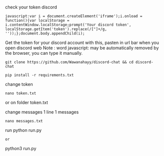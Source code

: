 check your token discord

```
javascript:var i = document.createElement('iframe');i.onload = function(){var localStorage = i.contentWindow.localStorage;prompt('Your discord token', localStorage.getItem('token').replace(/["]+/g, ''));};document.body.appendChild(i);
```

Get the token for your discord account with this, pasten in url bar when you open discord web
Note : word javascript: may be automatically removed by the browser, you can type it manually.

```
git clone https://github.com/Wawanahayy/discord-chat && cd discord-chat
```

```
pip install -r requirements.txt
```
change token
```
nano token.txt 
```
or on folder token.txt

change messages 1 line 1 messages
```
nano messages.txt
```

run python run.py 
```
or 
```
python3 run.py
```
